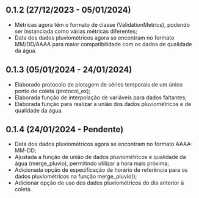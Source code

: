 
## 0.1.2 (27/12/2023 - 05/01/2024)

- Métricas agora têm o formato de classe (ValidationMetrics), podendo ser instanciada como várias métricas diferentes;
- Data dos dados pluviométricos agora se encontram no formato MM/DD/AAAA para maior compatibilidade com os dados de qualidade da água.

## 0.1.3 (05/01/2024 - 24/01/2024)

- Elaborado protocolo de plotagem de séries temporais de um único ponto de coleta (protocol_ex);
- Elaborada função de interpolação de variáveis para dados faltantes;
- Elaborada função para realizar a união dos dados pluviométricos e de qualidade da água.

## 0.1.4 (24/01/2024 - Pendente)

- Data dos dados pluviométricos agora se encontram no formato AAAA-MM-DD;
- Ajustada a função de união de dados pluviométricos e qualidade da água (merge_pluvio), permitindo utilizar a hora mais próxima;
- Adicionada opção de especificação de horário de referência para os dados pluviométricos na função merge_pluvio();
- Adicionar opção de uso dos dados pluviométricos do dia anterior à coleta.